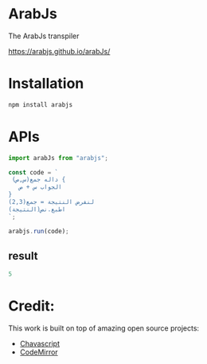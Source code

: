 # ArabJs

The ArabJs transpiler

https://arabjs.github.io/arabJs/

# Installation

```bash
npm install arabjs
```

# APIs

```javascript
import arabJs from "arabjs";

const code = `
 داله جمع(س,ص) {
   الجواب س + ص
}
لنفرض النتيجة = جمع(2,3)
اطبع.نص(النتيجة)
`;

arabjs.run(code);
```

## result
```javascript
5
```
# Credit:
This work is built on top of amazing open source projects:
- [Chavascript](https://github.com/ChavaScript/chavascript)
- [CodeMirror](https://github.com/codemirror/codemirror.next)
